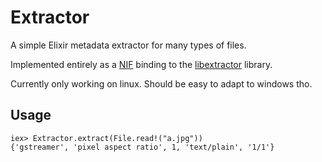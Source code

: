 # Extractor

A simple Elixir metadata extractor for many types of files.

Implemented entirely as a [NIF][2] binding to the [libextractor][2] library.

Currently only working on linux. Should be easy to adapt to windows tho.

## Usage

```iex
iex> Extractor.extract(File.read!("a.jpg"))
{'gstreamer', 'pixel aspect ratio', 1, 'text/plain', '1/1'}
```

[1]: http://www.erlang.org/doc/tutorial/nif.html
[2]: https://www.gnu.org/software/libextractor/

